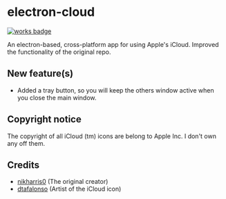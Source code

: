 # electron-cloud
[![works badge](https://cdn.rawgit.com/nikku/works-on-my-machine/v0.2.0/badge.svg)](https://github.com/nikku/works-on-my-machine)

An electron-based, cross-platform app for using Apple's iCloud. Improved the functionality of the original repo.

## New feature(s)

 - Added a tray button, so you will keep the others window active when you close the main window.

## Copyright notice

The copyright of all iCloud (tm) icons are belong to Apple Inc. I don't own any off them.

## Credits

 - [nikharris0](https://github.com/nikharris0/electron-cloud) (The original creator)
 - [dtafalonso](https://dtafalonso.deviantart.com/) (Artist of the iCloud icon)
